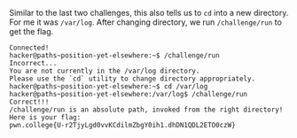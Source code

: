 Similar to the last two challenges, this also tells us to `cd` into a new directory. For me it was `/var/log`. After changing directory, we run `/challenge/run` to get the flag.
```
Connected!
hacker@paths~position-yet-elsewhere:~$ /challenge/run
Incorrect...
You are not currently in the /var/log directory.
Please use the `cd` utility to change directory appropriately.
hacker@paths~position-yet-elsewhere:~$ cd /var/log
hacker@paths~position-yet-elsewhere:/var/log$ /challenge/run
Correct!!!
/challenge/run is an absolute path, invoked from the right directory!
Here is your flag:
pwn.college{U-r2TjyLgd0vvKCdilmZbgY0ih1.dhDN1QDL2ETO0czW}
```

